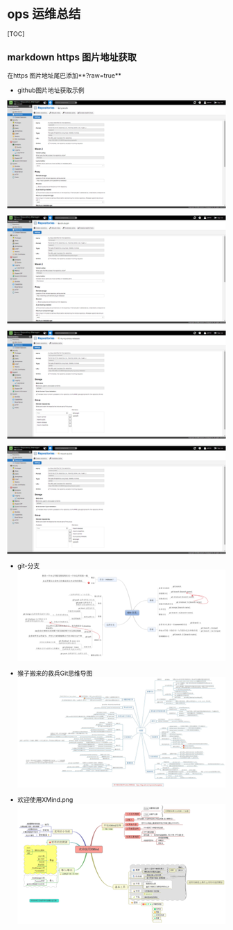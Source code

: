 # ops 运维总结

[TOC]

## markdown https 图片地址获取
在https 图片地址尾巴添加**?raw=true**

- github图片地址获取示例

![noss1](https://github.com/kmforce888/ops/blob/master/images/Repositories%20-%20Nexus%20Repository%20Manager.png?raw=true)

![noss2](https://github.com/kmforce888/ops/blob/master/images/Repositories%20-%20Nexus%20Repository%20Manager2.png?raw=true)

![noss3](https://github.com/kmforce888/ops/blob/master/images/Repositories%20-%20Nexus%20Repository%20Manager3.png?raw=true)

![noss4](https://github.com/kmforce888/ops/blob/master/images/Repositories%20-%20Nexus%20Repository%20Manager4.png?raw=true)

- git-分支
![git分支](https://github.com/kmforce888/ops/blob/master/images/Git-%E5%88%86%E6%94%AF.png?raw=true)

- 猴子搬来的救兵Git思维导图
![猴子搬来的救兵Git思维导图](https://github.com/kmforce888/ops/blob/master/images/%E7%8C%B4%E5%AD%90%E6%90%AC%E6%9D%A5%E7%9A%84%E6%95%91%E5%85%B5Git%E6%80%9D%E7%BB%B4%E5%AF%BC%E5%9B%BE.jpg?raw=true)

- 欢迎使用XMind.png
![欢迎使用XMind.png](https://github.com/kmforce888/ops/blob/master/images/%E6%AC%A2%E8%BF%8E%E4%BD%BF%E7%94%A8XMind.png?raw=true)
